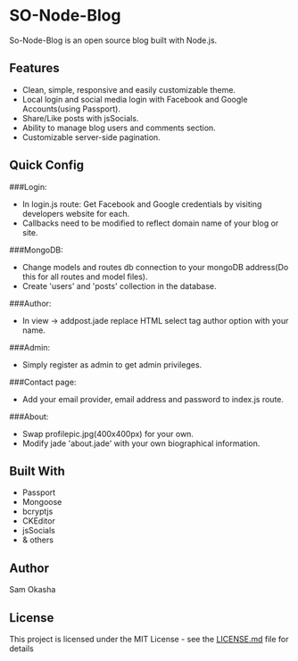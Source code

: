 # SO-Node-Blog

So-Node-Blog is an open source blog built with Node.js.

## Features

* Clean, simple, responsive and easily customizable theme.
* Local login and social media login with Facebook and Google Accounts(using Passport).
* Share/Like posts with jsSocials.
* Ability to manage blog users and comments section.
* Customizable server-side pagination.


## Quick Config

###Login:
* In login.js route: Get Facebook and Google credentials by visiting developers website for each.
* Callbacks need to be modified to reflect domain name of your blog or site.

###MongoDB:
* Change models and routes db connection to your mongoDB address(Do this for all routes and model files).
* Create 'users' and 'posts' collection in the database.

###Author:
* In view -> addpost.jade replace HTML select tag author option with your name.

###Admin:
* Simply register as admin to get admin privileges.

###Contact page:
* Add your email provider, email address and password to index.js route.

###About:
* Swap profilepic.jpg(400x400px) for your own.
* Modify jade 'about.jade' with your own biographical information.

## Built With

* Passport
* Mongoose
* bcryptjs
* CKEditor
* jsSocials
* & others

## Author

Sam Okasha

## License

This project is licensed under the MIT License - see the [LICENSE.md](LICENSE.md) file for details

